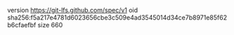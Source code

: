 version https://git-lfs.github.com/spec/v1
oid sha256:f5a217e4781d6023656cbe3c509e4ad3545014d34ce7b8971e85f62b6cfaefbf
size 660
